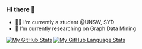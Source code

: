 ### Hi there 👋


- 👨‍🎓 I’m currently a student @UNSW, SYD
- 🌱 I’m currently researching on Graph Data Mining


[![My GitHub Stats](https://github-readme-stats.vercel.app/api/?username=SteveTANTAN&count_private=true&theme=synthwave&showicons=true)]()
[![My GitHub Language Stats](https://github-readme-stats.vercel.app/api/top-langs/?username=SteveTANTAN&layout=compact&theme=synthwave)]()
